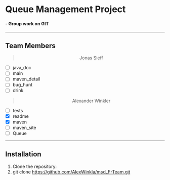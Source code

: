 # Queue Management Project
#### - Group work on GIT
***

## Team Members

> <div style="text-align: center;">Jonas Sieff</div>

- [ ] java_doc
- [ ] main
- [ ] maven_detail
- [ ] bug_hunt
- [ ] drink

> <div style="text-align: center;">Alexander Winkler</div>

- [ ] tests
- [x] readme
- [x] maven
- [ ] maven_site
- [ ] Queue

---

## Installation

1. Clone the repository:
2. git clone https://github.com/AlexWinkla/msd_F-Team.git


